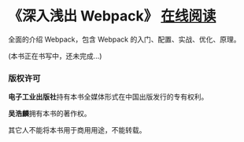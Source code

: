 # 《深入浅出 Webpack》 [在线阅读](http://webpack.wuhaolin.cn)
全面的介绍 Webpack，包含 Webpack 的入门、配置、实战、优化、原理。

(本书正在书写中，还未完成...)

### 版权许可
**电子工业出版社**持有本书全媒体形式在中国出版发行的专有权利。

**吴浩麟**拥有本书的著作权。

其它人不能将本书用于商用用途，不能转载。
